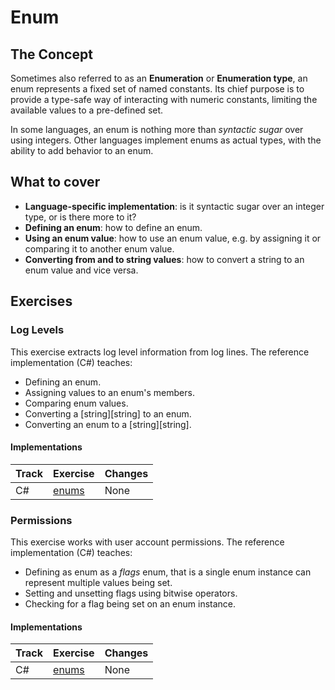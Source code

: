 # Enum

## The Concept

Sometimes also referred to as an **Enumeration** or **Enumeration type**, an enum represents a fixed set of named constants. Its chief purpose is to provide a type-safe way of interacting with numeric constants, limiting the available values to a pre-defined set.

In some languages, an enum is nothing more than _syntactic sugar_ over using integers. Other languages implement enums as actual types, with the ability to add behavior to an enum.

## What to cover

- **Language-specific implementation**: is it syntactic sugar over an integer type, or is there more to it?
- **Defining an enum**: how to define an enum.
- **Using an enum value**: how to use an enum value, e.g. by assigning it or comparing it to another enum value.
- **Converting from and to string values**: how to convert a string to an enum value and vice versa.

## Exercises

### Log Levels

This exercise extracts log level information from log lines. The reference implementation (C#) teaches:

- Defining an enum.
- Assigning values to an enum's members.
- Comparing enum values.
- Converting a [string][string] to an enum.
- Converting an enum to a [string][string].

#### Implementations

| Track | Exercise                       | Changes |
| ----- | ------------------------------ | ------- |
| C#    | [enums][implementation-csharp] | None    |

### Permissions

This exercise works with user account permissions. The reference implementation (C#) teaches:

- Defining as enum as a _flags_ enum, that is a single enum instance can represent multiple values being set.
- Setting and unsetting flags using bitwise operators.
- Checking for a flag being set on an enum instance.

#### Implementations

| Track | Exercise                                | Changes |
| ----- | --------------------------------------- | ------- |
| C#    | [enums][implementation-csharp-advanced] | None    |

[type-integer]: ./integer.md
[type-string]: ./string.md
[implementation-csharp]: ../../languages/csharp/exercises/concept/enums/.docs/introduction.md
[implementation-csharp-advanced]: ../../languages/csharp/exercises/concept/enums-advanced/.docs/introduction.md
